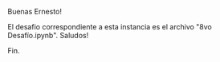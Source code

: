 Buenas Ernesto!

El desafio correspondiente a esta instancia es el archivo "8vo Desafío.ipynb". Saludos!

Fin.